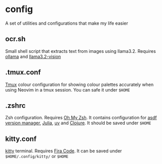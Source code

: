 # config
A set of utilities and configurations that make my life easier 

## ocr.sh
Small shell script that extracts text from images using llama3.2. Requires [ollama](https://ollama.com/) and [llama3.2-vision](https://ollama.com/library/llama3.2-vision)

## .tmux.conf
[Tmux](https://github.com/tmux/tmux/wiki) colour configuration for showing colour palettes accurately when using Neovim in a tmux session. You can safe it under `$HOME` 

## .zshrc
Zsh configuration. Requires [Oh My Zsh](https://ohmyz.sh/). It contains configuration for [asdf version manager](https://github.com/asdf-vm/asdf), [Julia](https://github.com/asdf-vm/asdf), [uv](https://docs.astral.sh/uv/) and [Clojure](https://clojure.org/). It should be saved under `$HOME`

## kitty.conf 
[kitty]() terminal. Requires [Fira Code](https://github.com/tonsky/FiraCode). It can be saved under `$HOME/.config/kitty/` or `$HOME`
